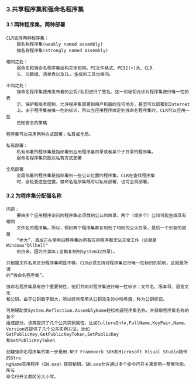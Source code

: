### 3.共享程序集和强命名程序集

#### 3.1 两种程序集，两种部署

    CLR支持两种程序集：
        弱名称程序集(weakly named assembly)
        强名称程序集(strongly named assembly)

    相同之处：
        弱命名和强命名程序集结构完全相同。PE文件格式、PE32(+)头、CLR
        头、元数据、清单表以及IL。生成的工具也相同。

    不同之处：
        强命名程序集使用发布者的公钥/私钥进行了签名。这一对秘钥允许对程序集进行唯一性的表
        示、保护和版本控制，允许程序集部署到用户机器的任何地方，甚至可以部署到Internet
        上。由于程序集被唯一性的标识，所以当应用程序绑定到强命名程序集时，CLR可以应用一些
        已知安全的策略

    程序集可以采用两种方式部署：私有或全局。

    私有部署：
        私有部署的程序集是指部署到应用程序基目录或者某个子目录的程序集。
        弱命名程序集只能以私有方式部署
    
    全局部署
        全局部署的程序集是指部署到一些公认位置的程序集。CLR在查找程序集
        时，会检查这些位置。强命名程序集既可以私有部署，也可全局部署。

#### 3.2 为程序集分配强名称

    问题：
        要由多个应用程序访问的程序集必须放到公认的目录。两个（或多个）公司可能生成具有相同
        文件名的程序集。所以，假如两个程序集都复制到了相同的公认目录，最后一个安装的就是
        “老大”，造成正在使用旧程序集的所有应用程序都无法正常工作（这就是Windows"Dllhell"
        的由来，因为共享DLL全都复制到System32目录）。

    只根据文件名来区分程序集明显不够。CLR必须支持对程序集进行唯一性标识的机制，这就是所谓
    的“强命名程序集”。

    强命名程序集具有四个重要特性，他们共同对程序集进行唯一性标识：文件名、版本号、语言文化
    和公钥。由于公钥数字很大，所以经常使用从公钥派生的小哈希值，称为公钥标记。
    
    可用辅助类System.Reflection.AssemblyName轻松构造程序集名称，并获取程序集名称的各个
    组成部分。该类提供了几个公共实例属性，比如CultureInfo,FullName,KeyPair,Name，
    Version还提供了几个公共实例方法，比如GetPublicKey,GetPublicKeyToken,SetPublicKey
    和SetPublicKeyToken

    创建强命名程序集的第一步是用.NET Framework SDK和Microsoft Visual Studio随带的Stro
    ngName实用程序（SN.exe）获取秘钥。SN.exe允许通过多个命令行开关来使用一整套功能。所有
    命令行开关都区分大小写。

